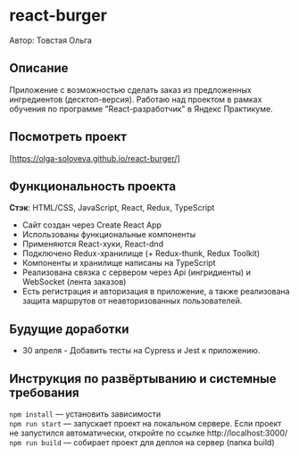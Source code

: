 # react-burger
Автор: Товстая Ольга

## Описание
Приложение с возможностью сделать заказ из предложенных ингредиентов (десктоп-версия). Работаю над проектом в рамках обучения по программе "React-разработчик" в Яндекс Практикуме.

## Посмотреть проект
[https://olga-soloveva.github.io/react-burger/]

## Функциональность проекта

__Стэк__: HTML/CSS, JavaScript, React, Redux, TypeScript

* Сайт создан через Create React App
* Использованы функциональные компоненты
* Применяются React-хуки, React-dnd 
* Подключено Redux-хранилище (+ Redux-thunk, Redux Toolkit)
* Компоненты и хранилище написаны на TypeScript
* Реализована связка с сервером через Api (ингридиенты) и WebSocket (лента заказов)
* Есть регистрация и авторизация в приложение, а также реализована защита маршрутов от неавторизованных пользователей.


## Будущие доработки
* 30 апреля - Добавить тесты на Cypress и Jest к приложению.

## Инструкция по развёртыванию и системные требования
`npm install` — установить зависимости   
`npm run start` — запускает проект на локальном сервере. Если проект не запустился автоматически, откройте по ссылке http://localhost:3000/   
`npm run build` — собирает проект для деплоя на сервер (папка build)
